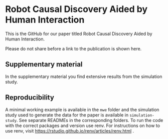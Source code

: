 # Robot Causal Discovery Aided by Human Interaction
This is the GitHub for our paper titled Robot Causal Discovery Aided by Human Interaction. 

Please do not share before a link to the publication is shown here.

## Supplementary material
In the supplementary material you find extensive results from the simulation study.

## Reproducibility
A minimal working example is available in the `mwe` folder and the simulation study used to generate the data for the paper is available in `simulation-study`. See separate READMEs in the corresponding folders. To run the code with the correct packages and version use renv. For instructions on how to use renv, visit https://rstudio.github.io/renv/articles/renv.html .
